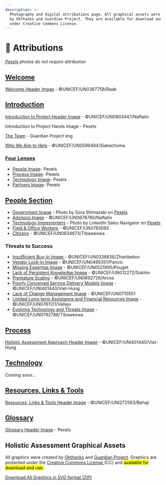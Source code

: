 ```yaml
---
description: >-
  Photography and digital attributions page. All graphical assets were created
  by Okthanks and Guardian Project. They are available for download and reuse
  under Creative Commons License.
---
```


# 📸 Attributions

<i>[Pexels](https://www.pexels.com/) photos do not require attribution</i>

## [Welcome](attributions.md#welcome)

[Welcome Header Image](attributions.md#welcome) - ©UNICEF/UN0367758/Raab

## [Introduction](attributions.md#introduction)

[Introduction to Project Header Image](attributions.md#introduction) - ©UNICEF/UN0803447/Naftalin

Introduction to Project Hands Image - Pexels

[The Team](readme/about-guardian-project.md) - Guardian Project img

[Who We Aim to Help](readme/who-we-aim-to-help.md) - ©UNICEF/UN0596494/Siakachoma

### [Four Lenses](attributions.md#four-lenses)&#x20;

* [People Image](perspectives-in-four-ways.md#people)- Pexels
* [Process Image](perspectives-in-four-ways.md#process)- Pexels
* [Technology Image](perspectives-in-four-ways.md#technology)- Pexels
* [Partners Image](perspectives-in-four-ways.md#partners)- Pexels

## [People Section](attributions.md#people-section)

* [Government Image](people/foundations.md#id-1.-government) - Photo by Sora Shimazaki on [Pexels](https://www.pexels.com/photo/man-and-woman-shaking-hands-in-office-5668842/)
* [Advisors Image](people/foundations.md#id-2.-advisors) - ©UNICEF/UN0678780/Naftalin
* [Technology Implementers](people/foundations.md#id-3.-technology-implementers) - Photo by LinkedIn Sales Navigator on [Pexels](https://www.pexels.com/photo/man-pointing-laptop-computer-2182981/)
* [Field & Office Workers](people/foundations.md#id-4.-field-and-office-workers) - ©UNICEF/UN0783092
* [Citizens](people/foundations.md#id-5.-citizens) - ©UNICEF/UN0634673/Tibaweswa

### Threats to Success

* [Insufficient Buy-In Image ](people/threats-to-success.md#id-1.-insufficient-buy-in)- ©UNICEF/UN0338836/Zhanibekov
* [Vendor Lock-In Image](people/threats-to-success.md#id-2.-vendor-lock-in) - ©UNICEF/UN0465351/Pancic
* [Missing Expertise Image](people/threats-to-success.md#id-3.-missing-expertise) - ©UNICEF/UN0521995/Pouget
* [Lack of Persistent Knowledge Image](people/threats-to-success.md#id-4.-lack-of-persistent-knowledge) - ©UNICEF/UN012272/Sokhin
* [Premature Scaling](people/threats-to-success.md#id-5.-premature-scaling) - ©UNICEF/UN0692726/Arcos
* [Poorly Conceived Service Delivery Models Image](people/threats-to-success.md#id-6.-poorly-conceived-service-delivery-models) - ©UNICEF/UNI401440/Viet-Hung
* [Lack of Change Management Image](people/threats-to-success.md#id-7.-lack-of-change-management) - ©UNICEF/UN0710551
* [Limited Long-term Assistance and Financial Resources Image](people/threats-to-success.md#id-8.-limited-long-term-assistance-and-financial-resources) - ©UNICEF/UN0761121/Vallejo
* [Evolving Technology and Threats Image](people/threats-to-success.md#id-9.-evolving-technology-and-threats) - ©UNICEF/UN0792788/Tibaweswa

## [Process](attributions.md#process)

[Holistic Assessment Approach Header Image](attributions.md#process) - ©UNICEF/UNI401440/Viet-Hung

## [Technology](attributions.md#technology)

_Coming soon..._

## [Resources, Links & Tools](resources-links-and-tools/)

[Resources, Links & Tools Header Image](resources-links-and-tools/) - ©UNICEF/UNI272563/Bahaji

## [Glossary](attributions.md#glossary)

[Glossary Header Image](glossary.md) - Pexels

## Holistic Assessment Graphical Assets&#x20;

All graphics were created by [Okthanks](https://app.gitbook.com/u/tw7p5WS52mUcIWMewKjDScJXV7y2) and [Guardian Project](https://app.gitbook.com/u/55f96413e17f0c10005b53ca). Graphics are protected under the [Creative Commons License ](https://creativecommons.org/share-your-work/cclicenses/)(CC) and <mark class="green">available for download and use.</mark>&#x20;

[Download All Graphics in SVG format (ZIP)](.gitbook/assets/Graphics-20240724T193134Z-001.zip)


